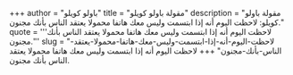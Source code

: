 +++
author = "باولو كويلو"
title = "مقولة باولو كويلو"
description = "مقولة باولو كويلو: لاحظت اليوم أنه إذا ابتسمت وليس معك هاتفا محمولا يعتقد الناس بأنك مجنون."
quote = '''لاحظت اليوم أنه إذا ابتسمت وليس معك هاتفا محمولا يعتقد الناس بأنك مجنون.'''
slug = "لاحظت-اليوم-أنه-إذا-ابتسمت-وليس-معك-هاتفا-محمولا-يعتقد-الناس-بأنك-مجنون"
+++
لاحظت اليوم أنه إذا ابتسمت وليس معك هاتفا محمولا يعتقد الناس بأنك مجنون.
